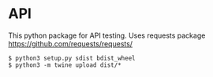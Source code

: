 # API

This python package for API testing.
Uses requests package
https://github.com/requests/requests/

```
$ python3 setup.py sdist bdist_wheel
$ python3 -m twine upload dist/*
```

